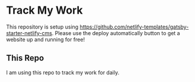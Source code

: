 # Track My Work

This repository is setup using https://github.com/netlify-templates/gatsby-starter-netlify-cms. Please use the deploy automatically button to get a website up and running for free!

## This Repo

I am using this repo to track my work for daily.
